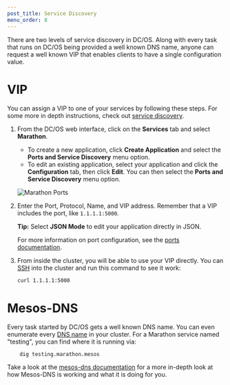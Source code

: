 ```yaml
---
post_title: Service Discovery
menu_order: 8
---
```


There are two levels of service discovery in DC/OS. Along with every task that runs on DC/OS being provided a well known DNS name, anyone can request a well known VIP that enables clients to have a single configuration value.

# VIP

You can assign a VIP to one of your services by following these steps. For some more in depth instructions, check out [service discovery][1].

1.  From the DC/OS web interface, click on the **Services** tab and select **Marathon**.

    *   To create a new application, click **Create Application** and select the **Ports and Service Discovery** menu option.
    *   To edit an existing application, select your application and click the **Configuration** tab, then click **Edit**. You can then select the **Ports and Service Discovery** menu option.

    ![Marathon Ports](../img/ui-marathon-ports.gif)

2.  Enter the Port, Protocol, Name, and VIP address. Remember that a VIP includes the port, like `1.1.1.1:5000`.

    **Tip:** Select **JSON Mode** to edit your application directly in JSON.

    For more information on port configuration, see the [ports documentation][1].

3.  From inside the cluster, you will be able to use your VIP directly. You can [SSH][3] into the cluster and run this command to see it work:

        curl 1.1.1.1:5000

# Mesos-DNS

Every task started by DC/OS gets a well known DNS name. You can even enumerate every [DNS name][5] in your cluster. For a Marathon service named "testing", you can find where it is running via:

        dig testing.marathon.mesos

Take a look at the [mesos-dns documentation][4] for a more in-depth look at how Mesos-DNS is working and what it is doing for you.

[1]: /docs/1.7/usage/service-discovery/
[2]: https://mesosphere.github.io/marathon/docs/ports.html
[3]: /docs/1.7/administration/sshcluster/
[4]: /docs/1.7/usage/service-discovery/mesos-dns/
[5]: /docs/1.7/usage/service-discovery/dns-naming/
